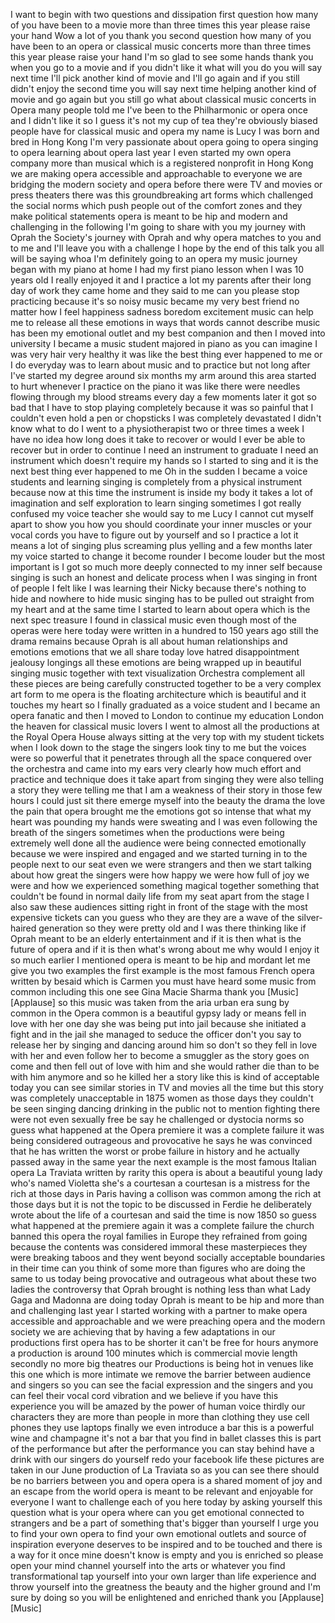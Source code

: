 
I want to begin with two questions and
dissipation first question how many of
you have been to a movie more than three
times this year please raise your hand
Wow a lot of you thank you second
question how many of you have been to an
opera or classical music concerts more
than three times this year please raise
your hand I&#39;m so glad to see some hands
thank you when you go to a movie and if
you didn&#39;t like it what will you do you
will say next time I&#39;ll pick another
kind of movie and I&#39;ll go again and if
you still didn&#39;t enjoy the second time
you will say next time helping another
kind of movie and go again but you still
go
what about classical music concerts in
Opera many people told me I&#39;ve been to
the Philharmonic
or opera once and I didn&#39;t like it so I
guess it&#39;s not my cup of tea
they&#39;re obviously biased people have for
classical music and opera my name is
Lucy I was born and bred in Hong Kong
I&#39;m very passionate about opera going to
opera singing to opera learning about
opera last year I even started my own
opera company more than musical which is
a registered nonprofit in Hong Kong we
are making opera accessible and
approachable to everyone we are bridging
the modern society and opera before
there were TV and movies or press
theaters there was this groundbreaking
art forms which challenged the social
norms which push people out of the
comfort zones and they make political
statements opera is meant to be hip and
modern and challenging in the following
I&#39;m going to share with you my journey
with Oprah the Society&#39;s journey with
Oprah and why opera matches to you and
to me and I&#39;ll leave you with a
challenge I hope by the end of this talk
you all will be saying whoa I&#39;m
definitely going to an opera
my music journey began with my piano at
home I had my first piano lesson when I
was 10 years old I really enjoyed it and
I practice a lot my parents after their
long day of work they came home and they
said to me can you please stop
practicing because it&#39;s so noisy music
became my very best friend no matter how
I feel happiness sadness boredom
excitement music can help me to release
all these emotions in ways that words
cannot describe music has been my
emotional outlet and my best companion
and then I moved into university I
became a music student majored in piano
as you can imagine I was very hair very
healthy it was like the best thing ever
happened to me or I do everyday was to
learn about music and to practice but
not long after I&#39;ve started my degree
around six months my arm around this
area started to hurt whenever I practice
on the piano it was like there were
needles flowing through my blood streams
every day a few moments later it got so
bad that I have to stop playing
completely because it was so painful
that I couldn&#39;t even hold a pen or
chopsticks I was completely devastated I
didn&#39;t know what to do I went to a
physiotherapist
two or three times a week I have no idea
how long does it take to recover or
would I ever be able to recover but in
order to continue I need an instrument
to graduate I need an instrument which
doesn&#39;t require my hands so I started to
sing and it is the next best thing ever
happened to me Oh in the sudden I became
a voice students and learning singing is
completely from
a physical instrument because now at
this time the instrument is inside my
body it takes a lot of imagination and
self exploration to learn singing
sometimes I got really confused my voice
teacher she would say to me Lucy I
cannot cut myself apart to show you how
you should coordinate your inner muscles
or your vocal cords you have to figure
out by yourself
and so I practice a lot it means a lot
of singing plus screaming plus yelling
and a few months later my voice started
to change it become rounder I become
louder but the most important is I got
so much more deeply connected to my
inner self because singing is such an
honest and delicate process when I was
singing in front of people I felt like I
was learning their Nicky because there&#39;s
nothing to hide and nowhere to hide
music singing has to be pulled out
straight from my heart and at the same
time I started to learn about opera
which is the next spec treasure I found
in classical music even though most of
the operas were here today were written
in a hundred to 150 years ago still the
drama remains because Oprah is all about
human relationships and emotions
emotions that we all share today love
hatred disappointment jealousy longings
all these emotions are being wrapped up
in beautiful singing music together with
text visualization Orchestra complement
all these pieces are being carefully
constructed together to be a very
complex art form to me opera is the
floating architecture which is beautiful
and it touches my heart
so I finally graduated as a voice
student and I became an opera fanatic
and then I moved to London to continue
my education London the heaven for
classical music lovers I went to almost
all the productions at the Royal Opera
House always sitting at the very top
with my student tickets when I look down
to the stage the singers look tiny to me
but the voices were so powerful that it
penetrates through all the space
conquered over the orchestra and came
into my ears very clearly how much
effort and practice and technique does
it take apart from singing
they were also telling a story they were
telling me that I am a weakness of their
story in those few hours I could just
sit there emerge myself into the beauty
the drama the love the pain that opera
brought me the emotions got so intense
that what my heart was pounding my hands
were sweating and I was even following
the breath of the singers sometimes when
the productions were being extremely
well done all the audience were being
connected emotionally because we were
inspired and engaged and we started
turning in to the people next to our
seat even we were strangers and then we
start talking about how great the
singers were how happy we were how full
of joy we were and how we experienced
something magical together something
that couldn&#39;t be found in normal daily
life from my seat apart from the stage I
also saw these audiences sitting right
in front of the stage with the most
expensive tickets
can you guess who they are they are a
wave of the silver-haired generation so
they were pretty old
and I was there thinking like if Oprah
meant to be an elderly entertainment and
if it is then what is the future of
opera and if it is then what&#39;s wrong
about me why would I enjoy it so much
earlier I mentioned opera is meant to be
hip and mordant let me give you two
examples the first example is the most
famous French opera written by besaid
which is Carmen you must have heard some
music from common including this one see
Gina
Macie Sharma thank you
[Music]
[Applause]
so this music was taken from the aria
urban era sung by common in the Opera
common is a beautiful gypsy lady or
means fell in love with her one day she
was being put into jail because she
initiated a fight and in the jail she
managed to seduce the officer don&#39;t you
say to release her by singing and
dancing around him so don&#39;t so they fell
in love with her and even follow her to
become a smuggler as the story goes on
come and then fell out of love with him
and she would rather die than to be with
him anymore and so he killed her a story
like this is kind of acceptable today
you can see similar stories in TV and
movies all the time but this story was
completely unacceptable in 1875 women as
those days they couldn&#39;t be seen singing
dancing drinking in the public not to
mention fighting there were not even
sexually free be say he challenged or
dystocia norms so guess what happened at
the Opera premiere it was a complete
failure it was being considered
outrageous and provocative he says he
was convinced that he has written the
worst or probe failure in history and he
actually passed away in the same year
the next example is the most famous
Italian opera La Traviata written by
rarity this opera is about a beautiful
young lady who&#39;s named Violetta
she&#39;s a courtesan a courtesan is a
mistress for the rich at those days in
Paris having a collison was common among
the rich at those days but it is not the
topic to be discussed in
Ferdie he deliberately wrote about the
life of a courtesan and said the time is
now 1850 so guess what happened at the
premiere again it was a complete failure
the church banned this opera the royal
families in Europe they refrained from
going because the contents was
considered immoral these masterpieces
they were breaking taboos and they went
beyond socially acceptable boundaries in
their time can you think of some more
than figures who are doing the same to
us today being provocative and
outrageous what about these two ladies
the controversy that Oprah brought is
nothing less than what Lady Gaga and
Madonna are doing today
Oprah is meant to be hip and more than
and challenging last year I started
working with a partner to make opera
accessible and approachable and we were
preaching opera and the modern society
we are achieving that by having a few
adaptations in our productions first
opera has to be shorter
it can&#39;t be free for hours anymore a
production is around 100 minutes which
is commercial movie length secondly no
more big theatres our Productions is
being hot in venues like this one which
is more intimate we remove the barrier
between audience and singers so you can
see the facial expression and the
singers and you can feel their vocal
cord vibration and we believe if you
have this experience you will be amazed
by the power of human voice thirdly our
characters they are more than people in
more than clothing they use cell phones
they use laptops finally we even
introduce a bar this is a powerful wine
and champagne it&#39;s not a bar that you
find in ballet classes
this is part of the performance but
after the performance you can stay
behind have a drink with our singers do
yourself redo your facebook life these
pictures are taken in our June
production of La Traviata so as you can
see there should be no barriers between
you and opera opera is a shared moment
of joy and an escape from the world
opera is meant to be relevant and
enjoyable for everyone I want to
challenge each of you here today by
asking yourself this question what is
your opera where can you get emotional
connected to strangers and be a part of
something that&#39;s bigger than yourself I
urge you to find your own opera to find
your own emotional outlets and source of
inspiration everyone deserves to be
inspired and to be touched and there is
a way for it once mine doesn&#39;t know is
empty and you is enriched so please open
your mind channel yourself into the arts
or whatever you find transformational
tap yourself into your own larger than
life experience and throw yourself into
the greatness the beauty and the higher
ground and I&#39;m sure by doing so you will
be enlightened and enriched thank you
[Applause]
[Music]
